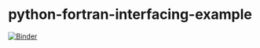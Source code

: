 # python-fortran-interfacing-example
[![Binder](https://mybinder.org/badge_logo.svg)](https://mybinder.org/v2/gh/kathoef/python-fortran-interfacing-example/add-binder)
